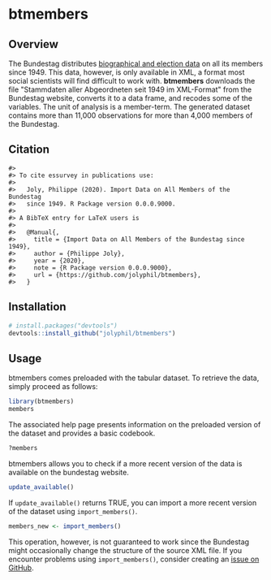 # btmembers

## Overview

The Bundestag distributes [biographical and election data](https://www.bundestag.de/services/opendata/) on all its members since 1949. This data, however, is only available in XML, a format most social scientists will find difficult to work with. **btmembers** downloads the file "Stammdaten aller Abgeordneten seit 1949 im XML-Format" from the Bundestag website, converts it to a data frame, and recodes some of the variables. The unit of analysis is a member-term. The generated dataset contains more than 11,000 observations for more than 4,000 members of the Bundestag.


## Citation

    #> 
    #> To cite essurvey in publications use:
    #> 
    #>   Joly, Philippe (2020). Import Data on All Members of the Bundestag 
    #>   since 1949. R Package version 0.0.0.9000.
    #> 
    #> A BibTeX entry for LaTeX users is
    #> 
    #>   @Manual{,
    #>     title = {Import Data on All Members of the Bundestag since 1949},
    #>     author = {Philippe Joly},
    #>     year = {2020},
    #>     note = {R Package version 0.0.0.9000},
    #>     url = {https://github.com/jolyphil/btmembers},
    #>   }

## Installation
``` r
# install.packages("devtools")
devtools::install_github("jolyphil/btmembers")
```

## Usage

btmembers comes preloaded with the tabular dataset. To retrieve the data, simply proceed as follows: 

``` r
library(btmembers)
members
```

The associated help page presents information on the preloaded version of the dataset and provides a basic codebook.

``` r
?members
```

btmembers allows you to check if a more recent version of the data is available on the bundestag website.

``` r
update_available()
```

If `update_available()` returns TRUE, you can import a more recent version of the dataset using `import_members()`. 

``` r
members_new <- import_members()
```

This operation, however, is not guaranteed to work since the Bundestag might occasionally change the structure of the source XML file. If you encounter problems using `import_members()`, consider creating an [issue on GitHub](https://github.com/jolyphil/btmembers/issues).
